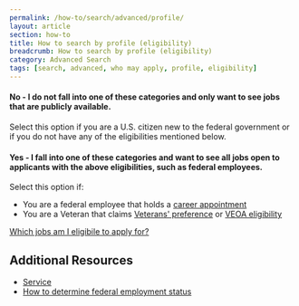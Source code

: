 ```yaml
---
permalink: /how-to/search/advanced/profile/
layout: article
section: how-to
title: How to search by profile (eligibility)
breadcrumb: How to search by profile (eligibility)
category: Advanced Search
tags: [search, advanced, who may apply, profile, eligibility]
---
```


#### No - I do not fall into one of these categories and only want to see jobs that are publicly available.

Select this option if you are a U.S. citizen new to the federal government or if you do not have any of the eligibilities mentioned below.

#### Yes - I fall into one of these categories and want to see all jobs open to applicants with the above eligibilities, such as federal employees.

Select this option if:

* You are a federal employee that holds a [career appointment](../../../../working-in-government/unique-hiring-paths/federal-employees/eligibility/)
* You are a Veteran that claims [Veterans' preference](../../../../working-in-government/unique-hiring-paths/veterans/preference/) or [VEOA eligibility](../../../../working-in-government/unique-hiring-paths/veterans/veoa/)

[Which jobs am I eligibile to apply for?](/faq/application/eligibility/)

## Additional Resources

* [Service](/working-in-government/service/)
* [How to determine federal employment status](/how-to/account/profile/eligibility/federal-employment-status/)
